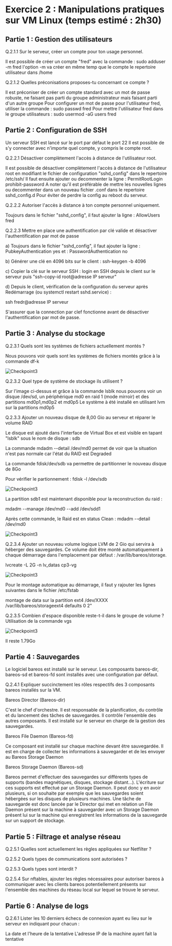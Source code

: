 # Exercice 2 : Manipulations pratiques sur VM Linux (temps estimé : 2h30)


## Partie 1 : Gestion des utilisateurs

Q.2.1.1 Sur le serveur, créer un compte pour ton usage personnel.

Il est possible de créer un compte "fred" avec la commande : sudo adduser -m fred
l'option -m va créer en même temp que le compte le repertoire utilisateur dans /home

Q.2.1.2 Quelles préconisations proposes-tu concernant ce compte ?

Il est préconiser de créer un compte standard avec un mot de passe robuste, ne faisant pas parti du groupe administrateur mais faisant parti d'un autre groupe
Pour configurer un mot de passe pour l'utilisateur fred, utiliser la commande : sudo passwd fred
Pour mettre l'utilisateur fred dans le groupe utilisateurs : sudo usermod -aG users fred


## Partie 2 : Configuration de SSH

Un serveur SSH est lancé sur le port par défaut le port 22
Il est possible de s'y connecter avec n'importe quel compte, y compris le compte root.

Q.2.2.1 Désactiver complètement l'accès à distance de l'utilisateur root.

Il est possible de désactiver complètement l'accès à distance de l'utilisateur root en modifiant le fichier de configuration "sshd_config" dans le repertoire /etc/ssh/
Il faut ensuite ajouter ou decommenter la ligne : PermitRootLogin prohibit-password
A noter qu'il est préférable de mettre les nouvelles lignes ou decommenter dans un nouveau fichier .conf dans le repertoire sshd_config.d
Pour éviter de perdre la config au reboot du serveur.

Q.2.2.2 Autoriser l'accès à distance à ton compte personnel uniquement.

Toujours dans le fichier "sshd_config", il faut ajouter la ligne : AllowUsers fred


Q.2.2.3 Mettre en place une authentification par clé valide et désactiver l'authentification par mot de passe


a) Toujours dans le fichier "sshd_config", il faut ajouter la ligne : PubkeyAuthentication yes
et : PasswordAuthentication no

b) Générer une clé en 4096 bits sur le client : ssh-keygen -b 4096

c) Copier la clé sur le serveur SSH : login en SSH depuis le client sur le serveur puis "ssh-copy-id root@adresse IP serveur"

d) Depuis le client, vérification de la configuration du serveur après Redémarrage (ou systemctl restart sshd.service) :

ssh fredr@adresse IP serveur

S'assurer que la connection par clef fonctionne avant de désactiver l'authentification par mot de passe.


## Partie 3 : Analyse du stockage

Q.2.3.1 Quels sont les systèmes de fichiers actuellement montés ?

Nous pouvons voir quels sont les systèmes de fichiers montés grâce à la commande df-k

![Checkpoint3](https://github.com/Hebus79/Checkpoint3/blob/main/images/lsblk.png)

Q.2.3.2 Quel type de système de stockage ils utilisent ?



Sur l'image ci-dessus et grâce à la commande lsblk nous pouvons voir un disque /dev/sd, un périphérique md0 en raid 1 (mode mirroir) et des partitions 
md0p1,md0p2 et md0p5
Le système à été installé en utilisant lvm sur la partitions md0p5




Q.2.3.3 Ajouter un nouveau disque de 8,00 Gio au serveur et réparer le volume RAID

Le disque est ajouté dans l'interface de Virtual Box et est visible en tapant "lsblk" sous le nom de disque : sdb

La commande mdadm --detail /dev/md0 permet de voir que la situation n'est pas normale car l'état du RAID est Degraded 

La commande fdisk/dev/sdb va permettre de partitionner le nouveau disque de 8Go

Pour vérifier le partionnement : fdisk -l /dev/sdb


![Checkpoint3](https://github.com/Hebus79/Checkpoint3/blob/main/images/fdisksdb.png)

La partition sdb1 est maintenant disponible pour la reconstruction du raid :

mdadm --manage /dev/md0 --add /dev/sdd1

Après cette commande, le Raid est en status Clean : mdadm --detail /dev/md0

![Checkpoint3](https://github.com/Hebus79/Checkpoint3/blob/main/images/raidok.png)


Q.2.3.4 Ajouter un nouveau volume logique LVM de 2 Gio qui servira à héberger des sauvegardes. Ce volume doit être monté automatiquement à chaque démarrage dans l'emplacement par défaut : /var/lib/bareos/storage.



lvcreate -L 2G -n lv_datas cp3-vg

![Checkpoint3](https://github.com/Hebus79/Checkpoint3/blob/main/images/lvcreate.png)


Pour le montage automatique au démarrage, il faut y rajouter les lignes suivantes dans le fichier /etc/fstab

montage de data sur la partition ext4
/dev/XXXX /var/lib/bareos/storageext4 defaults 0 2"


Q.2.3.5 Combien d'espace disponible reste-t-il dans le groupe de volume ?
Utilisation de la commande vgs

![Checkpoint3](https://github.com/Hebus79/Checkpoint3/blob/main/images/vgs.png)

Il reste 1.79Go


## Partie 4 : Sauvegardes

Le logiciel bareos est installé sur le serveur.
Les composants bareos-dir, bareos-sd et bareos-fd sont installés avec une configuration par défaut.

Q.2.4.1 Expliquer succinctement les rôles respectifs des 3 composants bareos installés sur la VM.

Bareos Director (Bareos-dir)

C'est le chef d'orchestre. Il est responsable de la planification, du contrôle et du lancement des tâches de sauvegardes. Il contrôle l'ensemble des autres composants. Il est installé sur le serveur en charge de la gestion des sauvegardes.

Bareos File Daemon (Bareos-fd)

Ce composant est installé sur chaque machine devant être sauvegardée.
Il est en charge de collecter les informations à sauvegarder et de les envoyer au Bareos Storage Daemon

Bareos Storage Daemon (Bareos-sd)

Bareos permet d'effectuer des sauvegardes sur différents types de supports (bandes magnétiques, disques, stockage distant...). L'écriture sur ces supports est effectué par un Storage Daemon.
Il peut donc y en avoir plusieurs, si on souhaite par exemple que les sauvegardes soient hébergées sur les disques de plusieurs machines.
Une tâche de sauvegarde est donc lancée par le Director qui met en relation un File Daemon présent sur la machine à sauvegarder avec un Storage Daemon présent lui sur la machine qui enregistrent les informations de la sauvegarde sur un support de stockage.




## Partie 5 : Filtrage et analyse réseau

Q.2.5.1 Quelles sont actuellement les règles appliquées sur Netfilter ?

Q.2.5.2 Quels types de communications sont autorisées ?

Q.2.5.3 Quels types sont interdit ?

Q.2.5.4 Sur nftables, ajouter les règles nécessaires pour autoriser bareos à communiquer avec les clients bareos potentiellement présents sur l'ensemble des machines du réseau local sur lequel se trouve le serveur.


## Partie 6 : Analyse de logs

Q.2.6.1 Lister les 10 derniers échecs de connexion ayant eu lieu sur le serveur en indiquant pour chacun :

  La date et l'heure de la tentative
  L'adresse IP de la machine ayant fait la tentative


